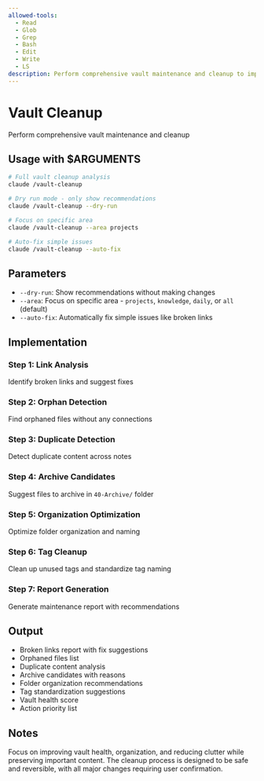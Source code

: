 ```yaml
---
allowed-tools:
  - Read
  - Glob
  - Grep
  - Bash
  - Edit
  - Write
  - LS
description: Perform comprehensive vault maintenance and cleanup to improve organization and reduce clutter
---
```


# Vault Cleanup

Perform comprehensive vault maintenance and cleanup

## Usage with $ARGUMENTS

```bash
# Full vault cleanup analysis
claude /vault-cleanup

# Dry run mode - only show recommendations
claude /vault-cleanup --dry-run

# Focus on specific area
claude /vault-cleanup --area projects

# Auto-fix simple issues
claude /vault-cleanup --auto-fix
```

## Parameters

- `--dry-run`: Show recommendations without making changes
- `--area`: Focus on specific area - `projects`, `knowledge`, `daily`, or `all` (default)
- `--auto-fix`: Automatically fix simple issues like broken links

## Implementation

### Step 1: Link Analysis
Identify broken links and suggest fixes

### Step 2: Orphan Detection
Find orphaned files without any connections

### Step 3: Duplicate Detection
Detect duplicate content across notes

### Step 4: Archive Candidates
Suggest files to archive in `40-Archive/` folder

### Step 5: Organization Optimization
Optimize folder organization and naming

### Step 6: Tag Cleanup
Clean up unused tags and standardize tag naming

### Step 7: Report Generation
Generate maintenance report with recommendations

## Output

- Broken links report with fix suggestions
- Orphaned files list
- Duplicate content analysis
- Archive candidates with reasons
- Folder organization recommendations
- Tag standardization suggestions
- Vault health score
- Action priority list

## Notes

Focus on improving vault health, organization, and reducing clutter while preserving important content. The cleanup process is designed to be safe and reversible, with all major changes requiring user confirmation.